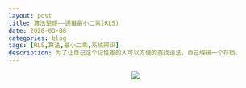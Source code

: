 ```yaml
---
layout: post
title: 算法整理——递推最小二乘(RLS)
date: 2020-03-08
categories: blog
tags: [RLS,算法,最小二乘,系统辨识]
description: 为了让自己这个记性差的人可以方便的查找语法，自己编辑一个存档。
---
```

<div align="center"><img src ="https://wx1.sinaimg.cn/mw690/0066Un30gy1gcnz88mlg5j30m82smaj1.jpg"/></div>
